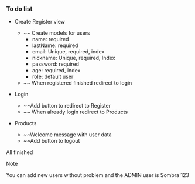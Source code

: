 ### To do list

- Create Register view

  - ~~ Create models for users
    - name: required
    - lastName: required
    - email: Unique, required, index
    - nickname: Unique, required, Index
    - password: required
    - age: required, index
    - role: default user
  - ~~ When registered finished redirect to login

- Login

  - ~~Add button to redirect to Register
  - ~~ When already login redirect to Products

- Products

  - ~~Welcome message with user data
  - ~~Add button to logout

All finished

> [!NOTE]
> You can add new users without problem and the ADMIN user is Sombra 123
